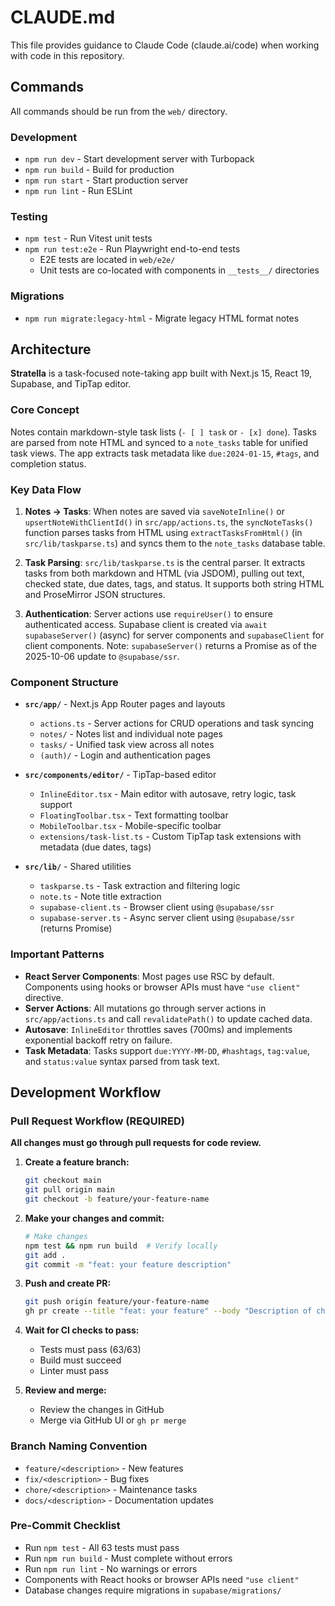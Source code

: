 # CLAUDE.md

This file provides guidance to Claude Code (claude.ai/code) when working with code in this repository.

## Commands

All commands should be run from the `web/` directory.

### Development
- `npm run dev` - Start development server with Turbopack
- `npm run build` - Build for production
- `npm run start` - Start production server
- `npm run lint` - Run ESLint

### Testing
- `npm test` - Run Vitest unit tests
- `npm run test:e2e` - Run Playwright end-to-end tests
  - E2E tests are located in `web/e2e/`
  - Unit tests are co-located with components in `__tests__/` directories

### Migrations
- `npm run migrate:legacy-html` - Migrate legacy HTML format notes

## Architecture

**Stratella** is a task-focused note-taking app built with Next.js 15, React 19, Supabase, and TipTap editor.

### Core Concept
Notes contain markdown-style task lists (`- [ ] task` or `- [x] done`). Tasks are parsed from note HTML and synced to a `note_tasks` table for unified task views. The app extracts task metadata like `due:2024-01-15`, `#tags`, and completion status.

### Key Data Flow
1. **Notes → Tasks**: When notes are saved via `saveNoteInline()` or `upsertNoteWithClientId()` in `src/app/actions.ts`, the `syncNoteTasks()` function parses tasks from HTML using `extractTasksFromHtml()` (in `src/lib/taskparse.ts`) and syncs them to the `note_tasks` database table.

2. **Task Parsing**: `src/lib/taskparse.ts` is the central parser. It extracts tasks from both markdown and HTML (via JSDOM), pulling out text, checked state, due dates, tags, and status. It supports both string HTML and ProseMirror JSON structures.

3. **Authentication**: Server actions use `requireUser()` to ensure authenticated access. Supabase client is created via `await supabaseServer()` (async) for server components and `supabaseClient` for client components. Note: `supabaseServer()` returns a Promise as of the 2025-10-06 update to `@supabase/ssr`.

### Component Structure
- **`src/app/`** - Next.js App Router pages and layouts
  - `actions.ts` - Server actions for CRUD operations and task syncing
  - `notes/` - Notes list and individual note pages
  - `tasks/` - Unified task view across all notes
  - `(auth)/` - Login and authentication pages

- **`src/components/editor/`** - TipTap-based editor
  - `InlineEditor.tsx` - Main editor with autosave, retry logic, task support
  - `FloatingToolbar.tsx` - Text formatting toolbar
  - `MobileToolbar.tsx` - Mobile-specific toolbar
  - `extensions/task-list.ts` - Custom TipTap task extensions with metadata (due dates, tags)

- **`src/lib/`** - Shared utilities
  - `taskparse.ts` - Task extraction and filtering logic
  - `note.ts` - Note title extraction
  - `supabase-client.ts` - Browser client using `@supabase/ssr`
  - `supabase-server.ts` - Async server client using `@supabase/ssr` (returns Promise)

### Important Patterns
- **React Server Components**: Most pages use RSC by default. Components using hooks or browser APIs must have `"use client"` directive.
- **Server Actions**: All mutations go through server actions in `src/app/actions.ts` and call `revalidatePath()` to update cached data.
- **Autosave**: `InlineEditor` throttles saves (700ms) and implements exponential backoff retry on failure.
- **Task Metadata**: Tasks support `due:YYYY-MM-DD`, `#hashtags`, `tag:value`, and `status:value` syntax parsed from task text.

## Development Workflow

### Pull Request Workflow (REQUIRED)
**All changes must go through pull requests for code review.**

1. **Create a feature branch:**
   ```bash
   git checkout main
   git pull origin main
   git checkout -b feature/your-feature-name
   ```

2. **Make your changes and commit:**
   ```bash
   # Make changes
   npm test && npm run build  # Verify locally
   git add .
   git commit -m "feat: your feature description"
   ```

3. **Push and create PR:**
   ```bash
   git push origin feature/your-feature-name
   gh pr create --title "feat: your feature" --body "Description of changes"
   ```

4. **Wait for CI checks to pass:**
   - Tests must pass (63/63)
   - Build must succeed
   - Linter must pass

5. **Review and merge:**
   - Review the changes in GitHub
   - Merge via GitHub UI or `gh pr merge`

### Branch Naming Convention
- `feature/<description>` - New features
- `fix/<description>` - Bug fixes
- `chore/<description>` - Maintenance tasks
- `docs/<description>` - Documentation updates

### Pre-Commit Checklist
- Run `npm test` - All 63 tests must pass
- Run `npm run build` - Must complete without errors
- Run `npm run lint` - No warnings or errors
- Components with React hooks or browser APIs need `"use client"`
- Database changes require migrations in `supabase/migrations/`
